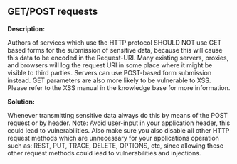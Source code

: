 GET/POST requests
-------

**Description:**

Authors of services which use the HTTP protocol SHOULD NOT use GET based forms for the
submission of sensitive data, because this will cause this data to be
encoded in the Request-URI. Many existing servers, proxies,
and browsers will log the request URI in some place where it might be
visible to third parties. Servers can use POST-based form submission instead.
GET parameters are also more likely to be vulnerable to XSS. Please refer to the
XSS manual in the knowledge base for more information.


**Solution:**

Whenever transmitting sensitive data always do this by means of the POST request or by header.
Note: Avoid user-input in your application header, this could lead to vulnerabilities.
Also make sure you also disable all other HTTP request methods which are unnecessary for
your applications operation such as: REST, PUT, TRACE, DELETE, OPTIONS, etc, since
allowing these other request methods could lead to vulnerabilities and injections.
